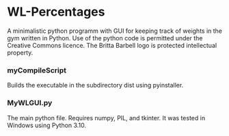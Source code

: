# WL-Percentages
A minimalistic python programm with GUI for keeping track of weights in the gym written in Python. 
Use of the python code is permitted under the Creative Commons licence. The Britta Barbell logo is protected intellectual property. 

### myCompileScript
Builds the executable in the subdirectory dist using pyinstaller. 

### MyWLGUI.py
The main python file. Requires numpy, PIL, and tkinter. It was tested in Windows using Python 3.10. 



